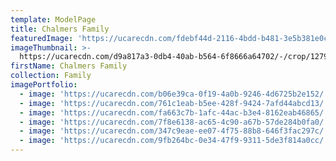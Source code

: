```yaml
---
template: ModelPage
title: Chalmers Family
featuredImage: 'https://ucarecdn.com/fdebf44d-2116-4bdd-b481-3e5b381e0cdb/'
imageThumbnail: >-
  https://ucarecdn.com/d9a817a3-0db4-40ab-b564-6f8666a64702/-/crop/1279x1419/422,75/-/preview/
firstName: Chalmers Family
collection: Family
imagePortfolio:
  - image: 'https://ucarecdn.com/b06e39ca-0f19-4a0b-9246-4d6725b2e152/'
  - image: 'https://ucarecdn.com/761c1eab-b5ee-428f-9424-7afd44abcd13/'
  - image: 'https://ucarecdn.com/fa663c7b-1afc-44ac-b3e4-8162eab46865/'
  - image: 'https://ucarecdn.com/7f8e6138-ac65-4c90-a67b-57de284b0fa0/'
  - image: 'https://ucarecdn.com/347c9eae-ee07-4f75-88b8-646f3fac297c/'
  - image: 'https://ucarecdn.com/9fb264bc-0e34-47f9-9311-5de3f814a0cc/'
---
```


